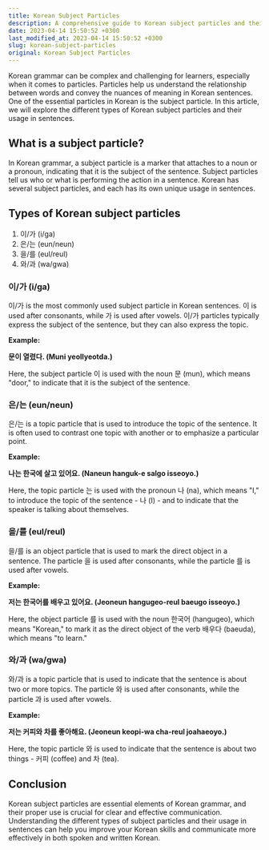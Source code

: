 ```yaml
---
title: Korean Subject Particles
description: A comprehensive guide to Korean subject particles and their usage in sentences.
date: 2023-04-14 15:50:52 +0300
last_modified_at: 2023-04-14 15:50:52 +0300
slug: korean-subject-particles
original: Korean Subject Particles
---
```

Korean grammar can be complex and challenging for learners, especially when it comes to particles. Particles help us understand the relationship between words and convey the nuances of meaning in Korean sentences. One of the essential particles in Korean is the subject particle. In this article, we will explore the different types of Korean subject particles and their usage in sentences.

## What is a subject particle?

In Korean grammar, a subject particle is a marker that attaches to a noun or a pronoun, indicating that it is the subject of the sentence. Subject particles tell us who or what is performing the action in a sentence. Korean has several subject particles, and each has its own unique usage in sentences.

## Types of Korean subject particles

1. 이/가 (i/ga)
2. 은/는 (eun/neun)
3. 을/를 (eul/reul)
4. 와/과 (wa/gwa)

### 이/가 (i/ga)

이/가 is the most commonly used subject particle in Korean sentences. 이 is used after consonants, while 가 is used after vowels. 이/가 particles typically express the subject of the sentence, but they can also express the topic.

**Example:**

**문이 열렸다. (Muni yeollyeotda.)** 

Here, the subject particle 이 is used with the noun 문 (mun), which means "door," to indicate that it is the subject of the sentence.

### 은/는 (eun/neun)

은/는 is a topic particle that is used to introduce the topic of the sentence. It is often used to contrast one topic with another or to emphasize a particular point.

**Example:**

**나는 한국에 살고 있어요. (Naneun hanguk-e salgo isseoyo.)**

Here, the topic particle 는 is used with the pronoun 나 (na), which means "I," to introduce the topic of the sentence - 나 (I) - and to indicate that the speaker is talking about themselves.

### 을/를 (eul/reul)

을/를 is an object particle that is used to mark the direct object in a sentence. The particle 을 is used after consonants, while the particle 를 is used after vowels.

**Example:**

**저는 한국어를 배우고 있어요. (Jeoneun hangugeo-reul baeugo isseoyo.)**

Here, the object particle 를 is used with the noun 한국어 (hangugeo), which means "Korean," to mark it as the direct object of the verb 배우다 (baeuda), which means "to learn."

### 와/과 (wa/gwa)

와/과 is a topic particle that is used to indicate that the sentence is about two or more topics. The particle 와 is used after consonants, while the particle 과 is used after vowels.

**Example:**

**저는 커피와 차를 좋아해요. (Jeoneun keopi-wa cha-reul joahaeoyo.)**

Here, the topic particle 와 is used to indicate that the sentence is about two things - 커피 (coffee) and 차 (tea).

## Conclusion

Korean subject particles are essential elements of Korean grammar, and their proper use is crucial for clear and effective communication. Understanding the different types of subject particles and their usage in sentences can help you improve your Korean skills and communicate more effectively in both spoken and written Korean.